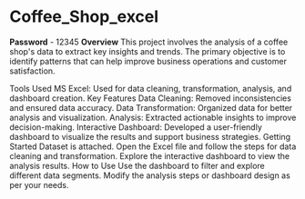 # Coffee_Shop_excel
**Password** - 12345
**Overview**
This project involves the analysis of a coffee shop's data to extract key insights and trends. The primary objective is to identify patterns that can help improve business operations and customer satisfaction.

Tools Used
MS Excel: Used for data cleaning, transformation, analysis, and dashboard creation.
Key Features
Data Cleaning: Removed inconsistencies and ensured data accuracy.
Data Transformation: Organized data for better analysis and visualization.
Analysis: Extracted actionable insights to improve decision-making.
Interactive Dashboard: Developed a user-friendly dashboard to visualize the results and support business strategies.
Getting Started
Dataset is attached.
Open the Excel file and follow the steps for data cleaning and transformation.
Explore the interactive dashboard to view the analysis results.
How to Use
Use the dashboard to filter and explore different data segments.
Modify the analysis steps or dashboard design as per your needs.

